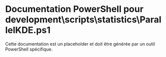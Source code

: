 # Documentation PowerShell pour development\scripts\statistics\ParallelKDE.ps1

Cette documentation est un placeholder et doit être générée par un outil PowerShell spécifique.
